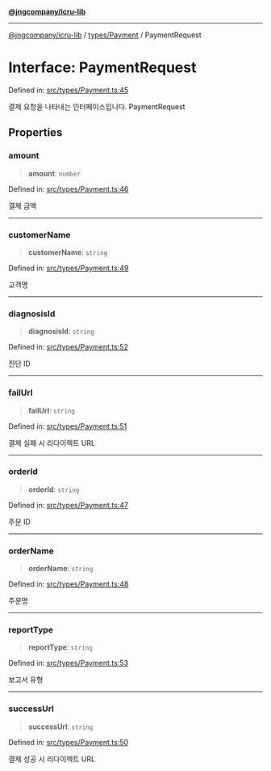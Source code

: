 [**@jngcompany/icru-lib**](../../../README.md)

***

[@jngcompany/icru-lib](../../../README.md) / [types/Payment](../README.md) / PaymentRequest

# Interface: PaymentRequest

Defined in: [src/types/Payment.ts:45](https://github.com/jngcompany/icru-lib/blob/d3a4d9c24074b22f396121b6f6d7c5106c66ae75/src/types/Payment.ts#L45)

결제 요청을 나타내는 인터페이스입니다.
 PaymentRequest

## Properties

### amount

> **amount**: `number`

Defined in: [src/types/Payment.ts:46](https://github.com/jngcompany/icru-lib/blob/d3a4d9c24074b22f396121b6f6d7c5106c66ae75/src/types/Payment.ts#L46)

결제 금액

***

### customerName

> **customerName**: `string`

Defined in: [src/types/Payment.ts:49](https://github.com/jngcompany/icru-lib/blob/d3a4d9c24074b22f396121b6f6d7c5106c66ae75/src/types/Payment.ts#L49)

고객명

***

### diagnosisId

> **diagnosisId**: `string`

Defined in: [src/types/Payment.ts:52](https://github.com/jngcompany/icru-lib/blob/d3a4d9c24074b22f396121b6f6d7c5106c66ae75/src/types/Payment.ts#L52)

진단 ID

***

### failUrl

> **failUrl**: `string`

Defined in: [src/types/Payment.ts:51](https://github.com/jngcompany/icru-lib/blob/d3a4d9c24074b22f396121b6f6d7c5106c66ae75/src/types/Payment.ts#L51)

결제 실패 시 리다이렉트 URL

***

### orderId

> **orderId**: `string`

Defined in: [src/types/Payment.ts:47](https://github.com/jngcompany/icru-lib/blob/d3a4d9c24074b22f396121b6f6d7c5106c66ae75/src/types/Payment.ts#L47)

주문 ID

***

### orderName

> **orderName**: `string`

Defined in: [src/types/Payment.ts:48](https://github.com/jngcompany/icru-lib/blob/d3a4d9c24074b22f396121b6f6d7c5106c66ae75/src/types/Payment.ts#L48)

주문명

***

### reportType

> **reportType**: `string`

Defined in: [src/types/Payment.ts:53](https://github.com/jngcompany/icru-lib/blob/d3a4d9c24074b22f396121b6f6d7c5106c66ae75/src/types/Payment.ts#L53)

보고서 유형

***

### successUrl

> **successUrl**: `string`

Defined in: [src/types/Payment.ts:50](https://github.com/jngcompany/icru-lib/blob/d3a4d9c24074b22f396121b6f6d7c5106c66ae75/src/types/Payment.ts#L50)

결제 성공 시 리다이렉트 URL
